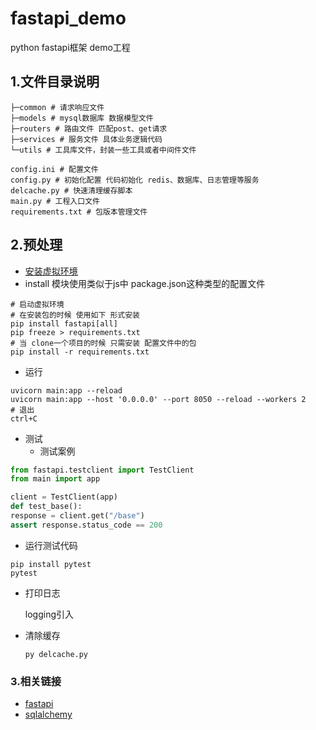 # fastapi_demo
python fastapi框架 demo工程



## 1.文件目录说明

```shell
├─common # 请求响应文件
├─models # mysql数据库 数据模型文件
├─routers # 路由文件 匹配post、get请求
├─services # 服务文件 具体业务逻辑代码
└─utils # 工具库文件，封装一些工具或者中间件文件

config.ini # 配置文件
config.py # 初始化配置 代码初始化 redis、数据库、日志管理等服务
delcache.py # 快速清理缓存脚本
main.py # 工程入口文件
requirements.txt # 包版本管理文件

```



## 2.预处理

- [安装虚拟环境](https://gitee.com/mathchan/zvision-work/blob/master/2020-11/python.md)
- install 模块使用类似于js中 package.json这种类型的配置文件

```shell
# 启动虚拟环境
# 在安装包的时候 使用如下 形式安装
pip install fastapi[all] 
pip freeze > requirements.txt 
# 当 clone一个项目的时候 只需安装 配置文件中的包
pip install -r requirements.txt 
```

- 运行

```shell
uvicorn main:app --reload
uvicorn main:app --host '0.0.0.0' --port 8050 --reload --workers 2
# 退出
ctrl+C
```

- 测试
  - 测试案例

 ```python
 from fastapi.testclient import TestClient
 from main import app
 
 client = TestClient(app)
 def test_base():
 response = client.get("/base")
 assert response.status_code == 200
 ```

- 运行测试代码

 ```shell
 pip install pytest
 pytest
 ```

- 打印日志

  logging引入

- 清除缓存

  ```shell
  py delcache.py
  ```



### 3.相关链接

- [fastapi](https://fastapi.tiangolo.com/)
- [sqlalchemy](https://www.jianshu.com/p/65903a69d61d)

